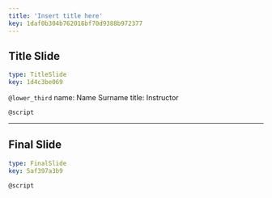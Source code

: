 ```yaml
---
title: 'Insert title here'
key: 1daf0b304b762016bf70d9388b972377
---
```


## Title Slide

```yaml
type: TitleSlide
key: 1d4c3be069
```

`@lower_third`
name: Name Surname
title: Instructor

`@script`


---

## Final Slide

```yaml
type: FinalSlide
key: 5af397a3b9
```

`@script`
